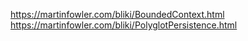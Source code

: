 https://martinfowler.com/bliki/BoundedContext.html
https://martinfowler.com/bliki/PolyglotPersistence.html
